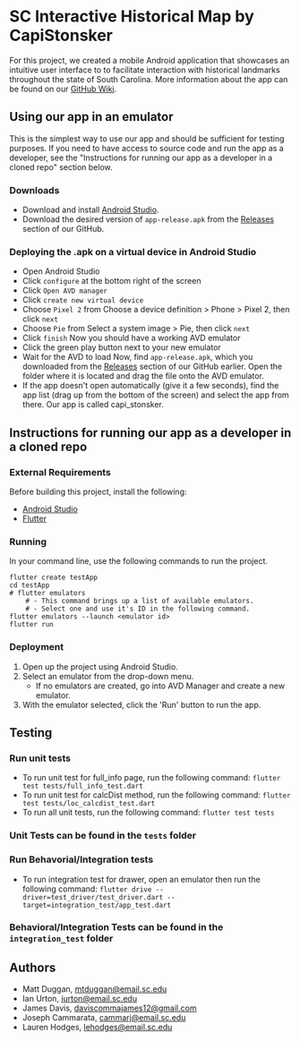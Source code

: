 # SC Interactive Historical Map by CapiStonsker

For this project, we created a mobile Android application that showcases an intuitive user interface to to facilitate interaction with historical landmarks throughout the state of South Carolina. More information about the app can be found on our [GitHub Wiki](https://github.com/SCCapstone/CapiStonsker/wiki).


## Using our app in an emulator
This is the simplest way to use our app and should be sufficient for testing purposes. If you need to have access to source code and run the app as a developer, see the "Instructions for running our app as a developer in a cloned repo" section below.

### Downloads
* Download and install [Android Studio](https://developer.android.com/studio).
* Download the desired version of `app-release.apk` from the [Releases](https://github.com/SCCapstone/CapiStonsker/releases) section of our GitHub.

### Deploying the .apk on a virtual device in Android Studio
* Open Android Studio
* Click `configure` at the bottom right of the screen
* Click `Open AVD manager`
* Click `create new virtual device`
* Choose `Pixel 2` from Choose a device definition > Phone > Pixel 2, then click `next`
* Choose `Pie` from Select a system image > Pie, then click `next`
* Click `finish`
Now you should have a working AVD emulator
* Click the green play button next to your new emulator
* Wait for the AVD to load
Now, find `app-release.apk`, which you downloaded from the [Releases](https://github.com/SCCapstone/CapiStonsker/releases) section of our GitHub earlier. Open the folder where it is located and drag the file onto the AVD emulator.
* If the app doesn't open automatically (give it a few seconds), find the app list (drag up from the bottom of the screen) and select the app from there. Our app is called capi_stonsker.


## Instructions for running our app as a developer in a cloned repo

### External Requirements
Before building this project, install the following:
* [Android Studio](https://developer.android.com/studio)
* [Flutter](https://flutter.dev/docs/get-started/install/windows)

### Running
In your command line, use the following commands to run the project.
```
flutter create testApp
cd testApp
# flutter emulators
    # - This command brings up a list of available emulators. 
    # - Select one and use it's ID in the following command.
flutter emulators --launch <emulator id>
flutter run
```

### Deployment
1. Open up the project using Android Studio. 
2. Select an emulator from the drop-down menu. 
    - If no emulators are created, go into AVD Manager and create a new emulator. 
3. With the emulator selected, click the 'Run' button to run the app.


## Testing

### Run unit tests
* To run unit test for full_info page, run the following command: `flutter test tests/full_info_test.dart`
* To run unit test for calcDist method, run the following command: `flutter test tests/loc_calcdist_test.dart`
* To run all unit tests, run the following command: `flutter test tests`

### Unit Tests can be found in the `tests` folder
### Run Behavorial/Integration tests
* To run integration test for drawer, open an emulator then run the following command: `flutter drive --driver=test_driver/test_driver.dart --target=integration_test/app_test.dart`
### Behavioral/Integration Tests can be found in the `integration_test` folder



## Authors
* Matt Duggan, mtduggan@email.sc.edu
* Ian Urton, iurton@email.sc.edu
* James Davis, daviscommajames12@gmail.com
* Joseph Cammarata, cammarj@email.sc.edu
* Lauren Hodges, lehodges@email.sc.edu
